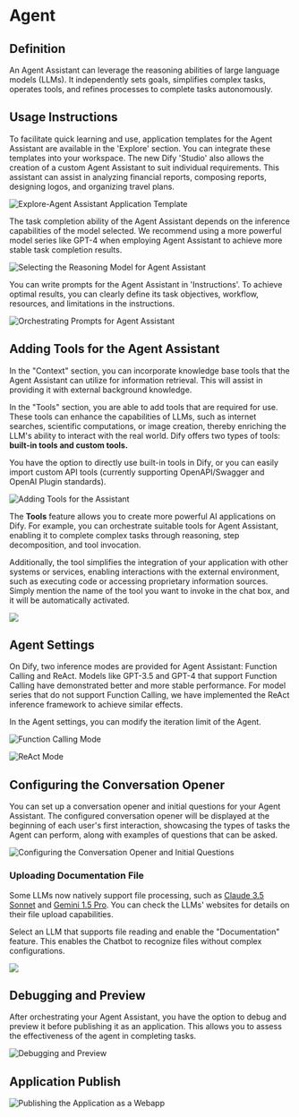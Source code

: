 # Agent

## Definition

An Agent Assistant can leverage the reasoning abilities of large language models (LLMs). It independently sets goals, simplifies complex tasks, operates tools, and refines processes to complete tasks autonomously.

## Usage Instructions

To facilitate quick learning and use, application templates for the Agent Assistant are available in the 'Explore' section. You can integrate these templates into your workspace. The new Dify 'Studio' also allows the creation of a custom Agent Assistant to suit individual requirements. This assistant can assist in analyzing financial reports, composing reports, designing logos, and organizing travel plans.

![Explore-Agent Assistant Application Template](https://assets-docs.dify.ai/dify-enterprise-mintlify/en/guides/application-orchestrate/83bd71eba743301bc108ea5e9289b00a.png)

The task completion ability of the Agent Assistant depends on the inference capabilities of the model selected. We recommend using a more powerful model series like GPT-4 when employing Agent Assistant to achieve more stable task completion results.

![Selecting the Reasoning Model for Agent Assistant](https://assets-docs.dify.ai/dify-enterprise-mintlify/en/guides/application-orchestrate/9843518e4e543071dde7f9b7f1ce527c.png)

You can write prompts for the Agent Assistant in 'Instructions'. To achieve optimal results, you can clearly define its task objectives, workflow, resources, and limitations in the instructions.

![Orchestrating Prompts for Agent Assistant](https://assets-docs.dify.ai/dify-enterprise-mintlify/en/guides/application-orchestrate/c2cf3853cfda01d111df29dffdef8efe.png)

## Adding Tools for the Agent Assistant

In the "Context" section, you can incorporate knowledge base tools that the Agent Assistant can utilize for information retrieval. This will assist in providing it with external background knowledge.

In the "Tools" section, you are able to add tools that are required for use. These tools can enhance the capabilities of LLMs, such as internet searches, scientific computations, or image creation, thereby enriching the LLM's ability to interact with the real world. Dify offers two types of tools: **built-in tools and custom tools.**

You have the option to directly use built-in tools in Dify, or you can easily import custom API tools (currently supporting OpenAPI/Swagger and OpenAI Plugin standards).

![Adding Tools for the Assistant](https://assets-docs.dify.ai/dify-enterprise-mintlify/en/guides/application-orchestrate/427269890d201edf077280ff21d6ee17.png)

The **Tools** feature allows you to create more powerful AI applications on Dify. For example, you can orchestrate suitable tools for Agent Assistant, enabling it to complete complex tasks through reasoning, step decomposition, and tool invocation.

Additionally, the tool simplifies the integration of your application with other systems or services, enabling interactions with the external environment, such as executing code or accessing proprietary information sources. Simply mention the name of the tool you want to invoke in the chat box, and it will be automatically activated.

![](https://assets-docs.dify.ai/dify-enterprise-mintlify/en/guides/application-orchestrate/bf067815b692fc617c4f23f02e687dd9.png)

## Agent Settings

On Dify, two inference modes are provided for Agent Assistant: Function Calling and ReAct. Models like GPT-3.5 and GPT-4 that support Function Calling have demonstrated better and more stable performance. For model series that do not support Function Calling, we have implemented the ReAct inference framework to achieve similar effects.

In the Agent settings, you can modify the iteration limit of the Agent.

![Function Calling Mode](https://assets-docs.dify.ai/dify-enterprise-mintlify/en/guides/application-orchestrate/03d1837e32321ba352e8df2abf9b0671.png)

![ReAct Mode](../../.gitbook/assets/guides/application_orchestrate/agent/sec-7.png)

## Configuring the Conversation Opener

You can set up a conversation opener and initial questions for your Agent Assistant. The configured conversation opener will be displayed at the beginning of each user's first interaction, showcasing the types of tasks the Agent can perform, along with examples of questions that can be asked.

![Configuring the Conversation Opener and Initial Questions](https://assets-docs.dify.ai/dify-enterprise-mintlify/en/guides/application-orchestrate/67818c83a30cae24eb7048fe9dc96538.png)

### Uploading Documentation File

Some LLMs now natively support file processing, such as [Claude 3.5 Sonnet](https://docs.anthropic.com/en/docs/build-with-claude/pdf-support) and [Gemini 1.5 Pro](https://ai.google.dev/api/files). You can check the LLMs' websites for details on their file upload capabilities.

Select an LLM that supports file reading and enable the "Documentation" feature. This enables the Chatbot to recognize files without complex configurations.

![](https://assets-docs.dify.ai/2024/11/9f0b7a3c67b58c0bd7926501284cbb7d.png)

## Debugging and Preview

After orchestrating your Agent Assistant, you have the option to debug and preview it before publishing it as an application. This allows you to assess the effectiveness of the agent in completing tasks.

![Debugging and Preview](https://assets-docs.dify.ai/dify-enterprise-mintlify/en/guides/application-orchestrate/6561599c7b57818a45fb2e380b00ba28.png)

## Application Publish

![Publishing the Application as a Webapp](https://assets-docs.dify.ai/dify-enterprise-mintlify/en/guides/application-orchestrate/7f5513a74e2dbfc8ac0039a143a12f68.png)

